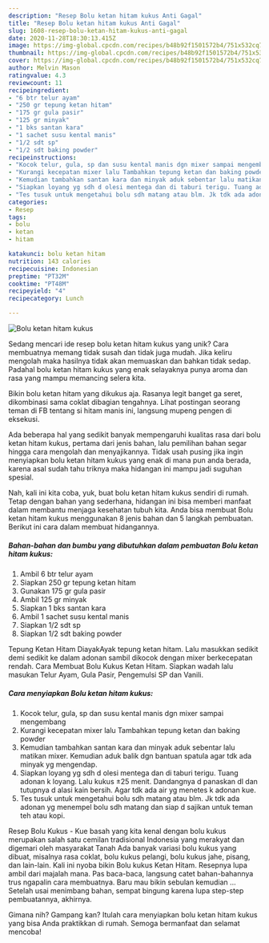 ```yaml
---
description: "Resep Bolu ketan hitam kukus Anti Gagal"
title: "Resep Bolu ketan hitam kukus Anti Gagal"
slug: 1608-resep-bolu-ketan-hitam-kukus-anti-gagal
date: 2020-11-28T18:30:13.415Z
image: https://img-global.cpcdn.com/recipes/b48b92f1501572b4/751x532cq70/bolu-ketan-hitam-kukus-foto-resep-utama.jpg
thumbnail: https://img-global.cpcdn.com/recipes/b48b92f1501572b4/751x532cq70/bolu-ketan-hitam-kukus-foto-resep-utama.jpg
cover: https://img-global.cpcdn.com/recipes/b48b92f1501572b4/751x532cq70/bolu-ketan-hitam-kukus-foto-resep-utama.jpg
author: Melvin Mason
ratingvalue: 4.3
reviewcount: 11
recipeingredient:
- "6 btr telur ayam"
- "250 gr tepung ketan hitam"
- "175 gr gula pasir"
- "125 gr minyak"
- "1 bks santan kara"
- "1 sachet susu kental manis"
- "1/2 sdt sp"
- "1/2 sdt baking powder"
recipeinstructions:
- "Kocok telur, gula, sp dan susu kental manis dgn mixer sampai mengembang"
- "Kurangi kecepatan mixer lalu Tambahkan tepung ketan dan baking powder"
- "Kemudian tambahkan santan kara dan minyak aduk sebentar lalu matikan mixer. Kemudian aduk balik dgn bantuan spatula agar tdk ada minyak yg mengendap."
- "Siapkan loyang yg sdh d olesi mentega dan di taburi terigu. Tuang adonan k loyang. Lalu kukus ±25 menit. Dandangnya d panaskan dl dan tutupnya d alasi kain bersih. Agar tdk ada air yg menetes k adonan kue."
- "Tes tusuk untuk mengetahui bolu sdh matang atau blm. Jk tdk ada adonan yg menempel bolu sdh matang dan siap d sajikan untuk teman teh atau kopi."
categories:
- Resep
tags:
- bolu
- ketan
- hitam

katakunci: bolu ketan hitam 
nutrition: 143 calories
recipecuisine: Indonesian
preptime: "PT32M"
cooktime: "PT48M"
recipeyield: "4"
recipecategory: Lunch

---
```



![Bolu ketan hitam kukus](https://img-global.cpcdn.com/recipes/b48b92f1501572b4/751x532cq70/bolu-ketan-hitam-kukus-foto-resep-utama.jpg)

Sedang mencari ide resep bolu ketan hitam kukus yang unik? Cara membuatnya memang tidak susah dan tidak juga mudah. Jika keliru mengolah maka hasilnya tidak akan memuaskan dan bahkan tidak sedap. Padahal bolu ketan hitam kukus yang enak selayaknya punya aroma dan rasa yang mampu memancing selera kita.

Bikin bolu ketan hitam yang dikukus aja. Rasanya legit banget ga seret, dikombinasi sama coklat dibagian tengahnya. Lihat postingan seorang teman di FB tentang si hitam manis ini, langsung mupeng pengen di eksekusi.

Ada beberapa hal yang sedikit banyak mempengaruhi kualitas rasa dari bolu ketan hitam kukus, pertama dari jenis bahan, lalu pemilihan bahan segar hingga cara mengolah dan menyajikannya. Tidak usah pusing jika ingin menyiapkan bolu ketan hitam kukus yang enak di mana pun anda berada, karena asal sudah tahu triknya maka hidangan ini mampu jadi suguhan spesial.


Nah, kali ini kita coba, yuk, buat bolu ketan hitam kukus sendiri di rumah. Tetap dengan bahan yang sederhana, hidangan ini bisa memberi manfaat dalam membantu menjaga kesehatan tubuh kita. Anda bisa membuat Bolu ketan hitam kukus menggunakan 8 jenis bahan dan 5 langkah pembuatan. Berikut ini cara dalam membuat hidangannya.

<!--inarticleads1-->

##### Bahan-bahan dan bumbu yang dibutuhkan dalam pembuatan Bolu ketan hitam kukus:

1. Ambil 6 btr telur ayam
1. Siapkan 250 gr tepung ketan hitam
1. Gunakan 175 gr gula pasir
1. Ambil 125 gr minyak
1. Siapkan 1 bks santan kara
1. Ambil 1 sachet susu kental manis
1. Siapkan 1/2 sdt sp
1. Siapkan 1/2 sdt baking powder


Tepung Ketan Hitam DiayakAyak tepung ketan hitam. Lalu masukkan sedikit demi sedikit ke dalam adonan sambil dikocok dengan mixer berkecepatan rendah. Cara Membuat Bolu Kukus Ketan Hitam. Siapkan wadah lalu masukan Telur Ayam, Gula Pasir, Pengemulsi SP dan Vanili. 

<!--inarticleads2-->

##### Cara menyiapkan Bolu ketan hitam kukus:

1. Kocok telur, gula, sp dan susu kental manis dgn mixer sampai mengembang
1. Kurangi kecepatan mixer lalu Tambahkan tepung ketan dan baking powder
1. Kemudian tambahkan santan kara dan minyak aduk sebentar lalu matikan mixer. Kemudian aduk balik dgn bantuan spatula agar tdk ada minyak yg mengendap.
1. Siapkan loyang yg sdh d olesi mentega dan di taburi terigu. Tuang adonan k loyang. Lalu kukus ±25 menit. Dandangnya d panaskan dl dan tutupnya d alasi kain bersih. Agar tdk ada air yg menetes k adonan kue.
1. Tes tusuk untuk mengetahui bolu sdh matang atau blm. Jk tdk ada adonan yg menempel bolu sdh matang dan siap d sajikan untuk teman teh atau kopi.


Resep Bolu Kukus - Kue basah yang kita kenal dengan bolu kukus merupakan salah satu cemilan tradisional Indonesia yang merakyat dan digemari oleh masyarakat Tanah Ada banyak variasi bolu kukus yang dibuat, misalnya rasa coklat, bolu kukus pelangi, bolu kukus jahe, pisang, dan lain-lain. Kali ini nyoba bikin Bolu kukus Ketan Hitam. Resepnya lupa ambil dari majalah mana. Pas baca-baca, langsung catet bahan-bahannya trus ngapalin cara membuatnya. Baru mau bikin sebulan kemudian … Setelah usai menimbang bahan, sempat bingung karena lupa step-step pembuatannya, akhirnya. 

Gimana nih? Gampang kan? Itulah cara menyiapkan bolu ketan hitam kukus yang bisa Anda praktikkan di rumah. Semoga bermanfaat dan selamat mencoba!
